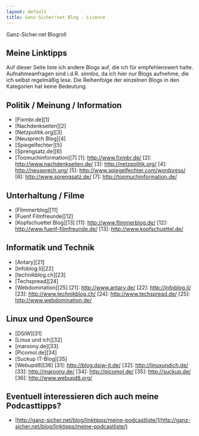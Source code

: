 ```yaml
---
layout: default
title: Ganz-Sicher!net Blog - Licence
---
```


<div class="bighead">Ganz-Sicher.net Blogroll</div>

Meine Linktipps
----------------
Auf dieser Seite liste ich andere Blogs auf, die ich für empfehlenswert halte. Aufnahmeanfragen sind i.d.R. *sinnlos*, da ich hier nur Blogs aufnehme, die ich selbst regelmäßig lese. Die Reihenfolge der einzelnen Blogs in den Kategorien hat keine Bedeutung.


Politik / Meinung / Information
-------------------------------
*   [Fixmbr.de][1]
*   [Nachdenkseiten][2]
*   [Netzpolitik.org][3]
*   [Neusprech Blog][4]
*   [Spiegelfechter][5]
*   [Sprengsatz.de][6]
*   [Toomuchinformation][7]
 [1]: http://www.fixmbr.de/
 [2]: http://www.nachdenkseiten.de/
 [3]: http://netzpolitik.org/
 [4]: http://neusprech.org/
 [5]: http://www.spiegelfechter.com/wordpress/
 [6]: http://www.sprengsatz.de/
 [7]: http://toomuchinformation.de/


Unterhaltung / Filme
--------------------
+   [Flimmerblog][11]
+   [Fuenf Filmfreunde][12]
+   [Kopfschuettel Blog][13]
 [11]: http://www.flimmerblog.de/
 [12]: http://www.fuenf-filmfreunde.de/
 [13]: http://www.kopfschuettel.de/
 

Informatik und Technik
----------------------
-   [Antary][21]
-   [Infoblog.li][22]
-   [technikblog.ch][23]
-   [Techspread][24]
-   [Webdomination][25]
 [21]: http://www.antary.de/
 [22]: http://infoblog.li/
 [23]: http://www.technikblog.ch/
 [24]: http://www.techspread.de/
 [25]: http://www.webdomination.de/


Linux und OpenSource
---------------------
*   [DSIW][31]
*   [Linux und ich][32]
*	[maroony.de][33]
*   [Picomol.de][34]
*   [Suckup IT-Blog][35]
*   [Webupd8][36]
 [31]: http://blog.dsiw-it.de/
 [32]: http://linuxundich.de/
 [33]: http://maroony.de/
 [34]: http://picomol.de/
 [35]: http://suckup.de/
 [36]: http://www.webupd8.org/


Eventuell interessieren dich auch meine Podcasttipps?
-------------------------------------------------------
* [http://ganz-sicher.net/blog/linktipps/meine-podcastliste/](http://ganz-sicher.net/blog/linktipps/meine-podcastliste/)
